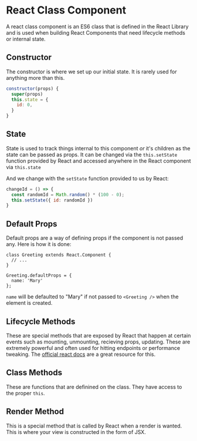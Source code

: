 # React Class Component
A react class component is an ES6 class that is defined in the React Library and
is used when building React Components that need lifecycle methods or internal
state.

## Constructor
The constructor is where we set up our initial state. It is rarely used for
anything more than this.

```jsx
constructor(props) {
  super(props)
  this.state = {
    id: 0,
  }
}
```

## State
State is used to track things internal to this component _or_ it's children as
the state can be passed as props. It can be changed via the `this.setState`
function provided by React and accessed anywhere in the React component via
`this.state`

And we change with the `setState` function provided to us by React:
```jsx
changeId = () => {
  const randomId = Math.random() * (100 - 0);
  this.setState({ id: randomId })
}
```

## Default Props
Default props are a way of defining props if the component is not passed any.
Here is how it is done:

```
class Greeting extends React.Component {
  // ...
}

Greeting.defaultProps = {
  name: 'Mary'
};
```

`name` will be defaulted to "Mary" if not passed to `<Greeting />` when the
element is created.

## Lifecycle Methods
These are special methods that are exposed by React that happen at certain
events such as mounting, unmounting, recieving props, updating. These are
extremely powerful and often used for hitting endpoints or performance tweaking.
The [official react
docs](https://reactjs.org/docs/react-component.html#the-component-lifecycle) are a great resource for this.

## Class Methods
These are functions that are definined on the class. They have access to the
proper `this`.

## Render Method
This is a special method that is called by React when a render is wanted. This
is where your view is constructed in the form of JSX.
